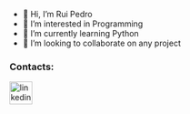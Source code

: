 - 👋 Hi, I’m Rui Pedro
- 👀 I’m interested in Programming
- 🌱 I’m currently learning Python
- 💞️ I’m looking to collaborate on any project

### Contacts:

[<img src='https://cdn.jsdelivr.net/npm/simple-icons@3.0.1/icons/linkedin.svg' alt='linkedin' height='40' color='blue'>](https://www.linkedin.com/in/rui-pedro-goncalves-oliveira-1b5528197/)  

<!---
Excalibur202/Excalibur202 is a ✨ special ✨ repository because its `README.md` (this file) appears on your GitHub profile.
You can click the Preview link to take a look at your changes.
--->
